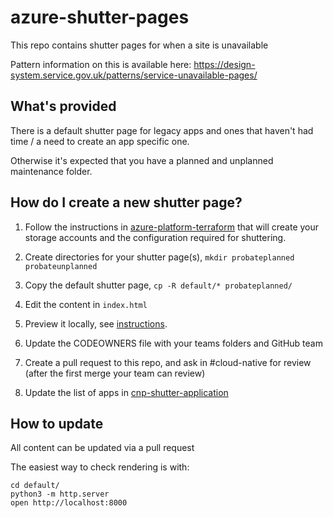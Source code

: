 # azure-shutter-pages

This repo contains shutter pages for when a site is unavailable

Pattern information on this is available here:
https://design-system.service.gov.uk/patterns/service-unavailable-pages/

## What's provided

There is a default shutter page for legacy apps and ones that haven't had time / a need to create an app specific one.

Otherwise it's expected that you have a planned and unplanned maintenance folder.

## How do I create a new shutter page?

1. Follow the instructions in [azure-platform-terraform](https://github.com/hmcts/azure-platform-terraform/tree/master/components/shutter)
that will create your storage accounts and the configuration required for shuttering.

2. Create directories for your shutter page(s), `mkdir probateplanned probateunplanned`

3. Copy the default shutter page, `cp -R default/* probateplanned/`

4. Edit the content in `index.html`

5. Preview it locally, see [instructions](#how-to-update).

6. Update the CODEOWNERS file with your teams folders and GitHub team

7. Create a pull request to this repo, and ask in #cloud-native for review (after the first merge your team can review)

8. Update the list of apps in [cnp-shutter-application](https://github.com/hmcts/cnp-shutter-application/blob/master/Jenkinsfile#L8)


## How to update
All content can be updated via a pull request

The easiest way to check rendering is with:

```shell
cd default/
python3 -m http.server
open http://localhost:8000
```

